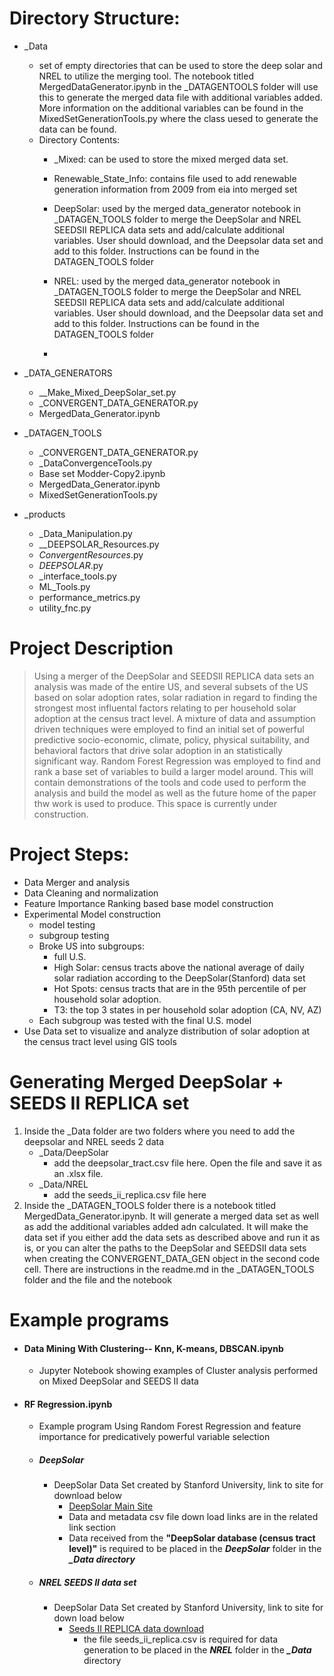 # Directory Structure:
* _Data
    * set of empty directories that can be used to store the deep solar and NREL to utilize the merging tool. The notebook titled MergedDataGenerator.ipynb in the _DATAGENTOOLS folder will use this to generate the merged data file with additional variables added. More information on the additional variables can be found in the MixedSetGenerationTools.py where the class uesed to generate the data can be found.
    * Directory Contents:
        * _Mixed: can be used to store the mixed merged data set.
        * Renewable_State_Info: contains file used to add renewable generation information from 2009 from eia into merged set
        * DeepSolar: used by the merged data_generator notebook in _DATAGEN_TOOLS folder to merge the DeepSolar and NREL SEEDSII REPLICA data sets and add/calculate additional variables.
                     User should download, and the Deepsolar data set and add to this folder. Instructions can be found in the DATAGEN_TOOLS folder
          
        * NREL: used by the merged data_generator notebook in _DATAGEN_TOOLS folder to merge the DeepSolar and NREL SEEDSII REPLICA data sets and add/calculate additional variables.
                User should download, and the Deepsolar data set and add to this folder. Instructions can be found in the DATAGEN_TOOLS folder 
        * 

* _DATA_GENERATORS
    * __Make_Mixed_DeepSolar_set.py
    * _CONVERGENT_DATA_GENERATOR.py
    * MergedData_Generator.ipynb
* _DATAGEN_TOOLS
    * _CONVERGENT_DATA_GENERATOR.py
    * _DataConvergenceTools.py
    * Base set Modder-Copy2.ipynb
    * MergedData_Generator.ipynb
    * MixedSetGenerationTools.py
* _products
    * _Data_Manipulation.py
    * __DEEPSOLAR_Resources.py 
    * _ConvergentResources_.py
    * _DEEPSOLAR_.py
    * _interface_tools.py
    * ML_Tools.py
    * performance_metrics.py
    * utility_fnc.py

# Project Description
> Using a merger of the DeepSolar and SEEDSII REPLICA data sets an analysis was made of the entire US, and several subsets 
> of the US based on solar adoption rates, solar radiation in regard to finding the strongest most influental factors 
> relating to per household solar adoption at the census tract level. A mixture of data and assumption driven techniques 
> were employed to find an initial set of powerful predictive  socio-economic, climate, policy, physical suitability, 
> and behavioral factors that drive solar adoption in an statistically significant way. Random Forest Regression was 
> employed to find and rank a base set of variables to build a larger model around. This will contain demonstrations of 
> the tools and code used to perform the analysis and build the model as well as the future home of the paper thw work is used to produce. 
> This space is currently under construction. 

# Project Steps:

* Data Merger and analysis
* Data Cleaning and normalization
* Feature Importance Ranking based base model construction
* Experimental Model construction
    * model testing 
    * subgroup testing
    * Broke US into subgroups:
        * full U.S. 
        * High Solar: census tracts above the national average of daily solar radiation according to the DeepSolar(Stanford)  data set
        * Hot Spots: census tracts that are in the 95th percentile of per household solar adoption. 
        * T3: the top 3 states in per household solar adoption (CA, NV, AZ)
    * Each subgroup was tested with the final U.S. model
* Use Data set to visualize and analyze distribution of solar adoption at the census tract level using GIS tools


# Generating Merged DeepSolar + SEEDS II REPLICA set
1. Inside the _Data folder are two folders where you need to add the deepsolar and NREL seeds 2 data
   * _Data/DeepSolar
     - add the deepsolar_tract.csv file here. Open the file and save it as an .xlsx file. 
   * _Data/NREL
     - add the seeds_ii_replica.csv file here
2. Inside the _DATAGEN_TOOLS folder there is a notebook titled MergedData_Generator.ipynb. It will 
   generate a merged data set as well as add the additional variables added adn calculated.  It 
   will make the data set if you either add the data sets as described above and run it as is, or 
   you can alter the paths to the DeepSolar and SEEDSII data sets when creating the 
   CONVERGENT_DATA_GEN object in the second code cell. There are instructions in the readme.md in 
   the _DATAGEN_TOOLS folder and the file and the notebook 



# Example programs
  * #### Data Mining With Clustering-- Knn, K-means, DBSCAN.ipynb
    * Jupyter Notebook showing examples of Cluster analysis performed on Mixed DeepSolar and SEEDS II data
    
  * #### RF Regression.ipynb
    * Example program Using Random Forest Regression and feature importance for 
      predicatively powerful variable selection
      
    * ##### DeepSolar
      * DeepSolar Data Set created by Stanford University, link to site for download below
        * [DeepSolar Main Site](https://web.stanford.edu/group/deepsolar/home)
        * Data and metadata csv file down load links are in the related link section
        * Data received from the **"DeepSolar database (census tract level)"** is required to be 
          placed in the ***DeepSolar*** folder in the ***_Data directory***
    
    * ##### NREL SEEDS II data set
        * DeepSolar Data Set created by Stanford University, link to site for down load below
            * [Seeds II REPLICA data download](https://data.nrel.gov/submissions/81)
              * the file seeds_ii_replica.csv is required for data generation to be placed in 
                the ***NREL*** folder in the ***_Data*** directory
    
    